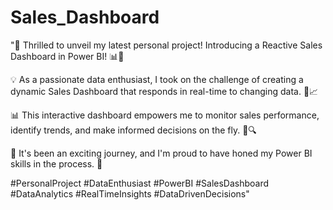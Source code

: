 # Sales_Dashboard
"🚀 Thrilled to unveil my latest personal project! Introducing a Reactive Sales Dashboard in Power BI! 📊💼

💡 As a passionate data enthusiast, I took on the challenge of creating a dynamic Sales Dashboard that responds in real-time to changing data. 🎯📈

📊 This interactive dashboard empowers me to monitor sales performance, identify trends, and make informed decisions on the fly. 💪🔍

🎉 It's been an exciting journey, and I'm proud to have honed my Power BI skills in the process. 🌟

#PersonalProject #DataEnthusiast #PowerBI #SalesDashboard #DataAnalytics #RealTimeInsights #DataDrivenDecisions"
